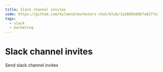 ```yaml
---
title: Slack channel invites
code: https://github.com/kylemcd/marketers-chat/blob/1a2689e89bfa0277a2ae459a864751e196e73af5/src/lambda/slackSubmit.js
tags: 
  - slack
  - marketing
---
```


# Slack channel invites

Send slack channel invites

